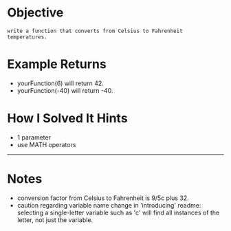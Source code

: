 # Objective
    write a function that converts from Celsius to Fahrenheit temperatures.
# Example Returns
* yourFunction(6) will return 42.
* yourFunction(-40) will return -40.
# How I Solved It Hints
* 1 parameter
* use MATH operators
---
# Notes
* conversion factor from Celsius to Fahrenheit is 9/5c plus 32.
* caution regarding variable name change in 'introducing' readme:
    selecting a single-letter variable such as 'c' will find all instances
    of the letter, not just the variable.